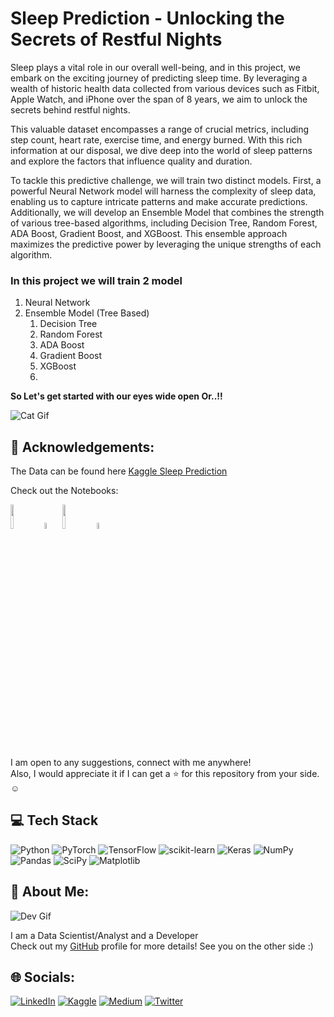 # Sleep Prediction - Unlocking the Secrets of Restful Nights

Sleep plays a vital role in our overall well-being, and in this project, we embark on the exciting journey of predicting sleep time. By leveraging a wealth of historic health data collected from various devices such as Fitbit, Apple Watch, and iPhone over the span of 8 years, we aim to unlock the secrets behind restful nights.

This valuable dataset encompasses a range of crucial metrics, including step count, heart rate, exercise time, and energy burned. With this rich information at our disposal, we dive deep into the world of sleep patterns and explore the factors that influence quality and duration.

To tackle this predictive challenge, we will train two distinct models. First, a powerful Neural Network model will harness the complexity of sleep data, enabling us to capture intricate patterns and make accurate predictions. Additionally, we will develop an Ensemble Model that combines the strength of various tree-based algorithms, including Decision Tree, Random Forest, ADA Boost, Gradient Boost, and XGBoost. This ensemble approach maximizes the predictive power by leveraging the unique strengths of each algorithm.

### In this project we will train 2 model
1. Neural Network
2. Ensemble Model (Tree Based)
    1. Decision Tree
    2. Random Forest
    2. ADA Boost
    3. Gradient Boost
    4. XGBoost
    5. 
**So Let's get started with our eyes wide open Or..!!**

![Cat Gif](https://media.giphy.com/media/v1.Y2lkPTc5MGI3NjExNTQ3YWZhOTI3ODNkOGE1ZGFjNzRlYjQzMTlhNDc3NzA4ZWQwOGRmYSZlcD12MV9pbnRlcm5hbF9naWZzX2dpZklkJmN0PWc/vMbC8xqhIf9ny/giphy.gif)

## 🌟 Acknowledgements:
The Data can be found here [Kaggle Sleep Prediction](https://www.kaggle.com/competitions/kaggle-pog-series-s01e04) <br/>

Check out the Notebooks:
<div align="left">
  <a href="https://colab.research.google.com/github/lunaSnowflake/StarFish-Object-Detection/blob/main.ipynb">
    <img src="https://github.com/ultralytics/yolov5/releases/download/v1.0/logo-colab-small.png" width="10%" /></a>
    <img src="https://github.com/ultralytics/assets/raw/main/social/logo-transparent.png" width="5%" alt="" />
  <a href="https://www.kaggle.com/code/lunaticsain/sleep-prediction-with-pytorch">
    <img src="https://github.com/ultralytics/yolov5/releases/download/v1.0/logo-kaggle-small.png" width="10%" /></a>
    <img src="https://github.com/ultralytics/assets/raw/main/social/logo-transparent.png" width="5%" alt="" />
</div>

I am open to any suggestions, connect with me anywhere! <br/>
Also, I would appreciate it if I can get a ⭐ for this repository from your side. ☺

## 💻 Tech Stack
![Python](https://img.shields.io/badge/python-3670A0?style=for-the-badge&logo=python&logoColor=ffdd54) 
![PyTorch](https://img.shields.io/badge/PyTorch-%23EE4C2C.svg?style=for-the-badge&logo=PyTorch&logoColor=white)
![TensorFlow](https://img.shields.io/badge/TensorFlow-%23FF6F00.svg?style=for-the-badge&logo=TensorFlow&logoColor=white)
![scikit-learn](https://img.shields.io/badge/scikit--learn-%23F7931E.svg?style=for-the-badge&logo=scikit-learn&logoColor=white)
![Keras](https://img.shields.io/badge/Keras-%23D00000.svg?style=for-the-badge&logo=Keras&logoColor=white)
![NumPy](https://img.shields.io/badge/numpy-%23013243.svg?style=for-the-badge&logo=numpy&logoColor=white)
![Pandas](https://img.shields.io/badge/pandas-%23150458.svg?style=for-the-badge&logo=pandas&logoColor=white)
![SciPy](https://img.shields.io/badge/SciPy-%230C55A5.svg?style=for-the-badge&logo=scipy&logoColor=%white)
![Matplotlib](https://img.shields.io/badge/Matplotlib-%23ffffff.svg?style=for-the-badge&logo=Matplotlib&logoColor=black)

## 💫 About Me:
![Dev Gif](https://media.giphy.com/media/f3iwJFOVOwuy7K6FFw/giphy.gif) <br/>

I am a Data Scientist/Analyst and a Developer <br/>
Check out my [GitHub](https://github.com/lunaSnowflake) profile for more details! See you on the other side :)

## 🌐 Socials:
[![LinkedIn](https://img.shields.io/badge/LinkedIn-%230077B5.svg?logo=linkedin&logoColor=white)](https://www.linkedin.com/in/hussainkhatumdi/) 
[![Kaggle](https://img.shields.io/badge/Kaggle-035a7d?logo=kaggle&logoColor=white)](https://www.kaggle.com/lunaticsain)
[![Medium](https://img.shields.io/badge/Medium-12100E?logo=medium&logoColor=white)](https://medium.com/@hussainkhatumadi53) 
[![Twitter](https://img.shields.io/badge/Twitter-%231DA1F2.svg?logo=Twitter&logoColor=white)](https://twitter.com/lunatic_sain) 
